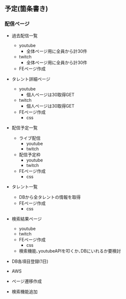 ## 予定(箇条書き)

### 配信ページ

- 過去配信一覧

  - youtube
    - 全体ページ用に全員から計30件
  - twitch
    - 全体ページ用に全員から計30件
  - FEページ作成

- タレント詳細ページ
  - youtube
    - 個人ページは30取得GET
  - twitch
    - 個人ページは30取得GET
  - FEページ作成
    - css
- 配信予定一覧

  - ライブ配信
    - youtube
    - twitch
  - 配信予定枠
    - youtube
    - twitch
  - FEページ作成
    - css

- タレント一覧

  - DBから全タレントの情報を取得
  - FEページ作成
    - css

- 検索結果ページ

  - youtube
  - twitch
  - FEページ作成
    - css
  - 検索機能､youtubeAPIを叩くか､DBにいれるか要検討

- DB各項目登録(1日)
- AWS
- ページ遷移作成
- 検索機能追加

